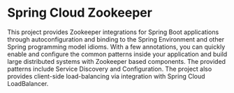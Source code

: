 # Spring Cloud Zookeeper

This project provides Zookeeper integrations for Spring Boot applications through autoconfiguration and binding to the 
Spring Environment and other Spring programming model idioms. With a few annotations, you can quickly enable and configure 
the common patterns inside your application and build large distributed systems with Zookeeper based components. 
The provided patterns include Service Discovery and Configuration. The project also provides client-side load-balancing 
via integration with Spring Cloud LoadBalancer.